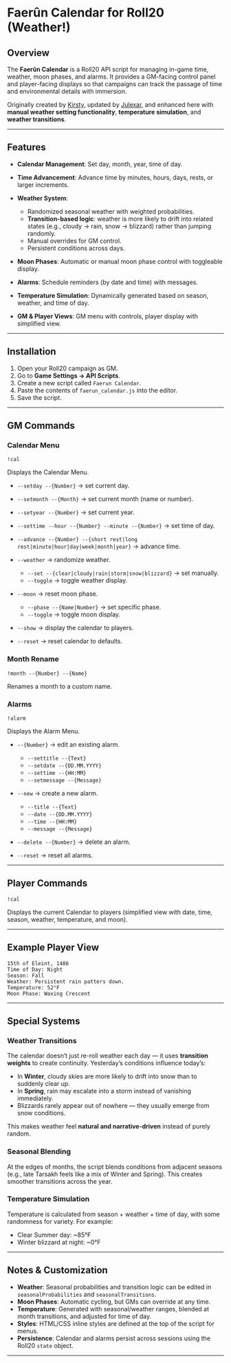 # Faerûn Calendar for Roll20 (Weather!)

## Overview

The **Faerûn Calendar** is a Roll20 API script for managing in-game time, weather, moon phases, and alarms. It provides a GM-facing control panel and player-facing displays so that campaigns can track the passage of time and environmental details with immersion.

Originally created by [Kirsty](https://app.roll20.net/users/1165285/kirsty), updated by [Julexar](https://app.roll20.net/users/9989180/julexar), and enhanced here with **manual weather setting functionality**, **temperature simulation**, and **weather transitions**.

---

## Features

* **Calendar Management**: Set day, month, year, time of day.
* **Time Advancement**: Advance time by minutes, hours, days, rests, or larger increments.
* **Weather System**:

  * Randomized seasonal weather with weighted probabilities.
  * **Transition-based logic**: weather is more likely to drift into related states (e.g., cloudy → rain, snow → blizzard) rather than jumping randomly.
  * Manual overrides for GM control.
  * Persistent conditions across days.
* **Moon Phases**: Automatic or manual moon phase control with toggleable display.
* **Alarms**: Schedule reminders (by date and time) with messages.
* **Temperature Simulation**: Dynamically generated based on season, weather, and time of day.
* **GM & Player Views**: GM menu with controls, player display with simplified view.

---

## Installation

1. Open your Roll20 campaign as GM.
2. Go to **Game Settings → API Scripts**.
3. Create a new script called `Faerun Calendar`.
4. Paste the contents of `faerun_calendar.js` into the editor.
5. Save the script.

---

## GM Commands

### Calendar Menu

```text
!cal
```

Displays the Calendar Menu.

* `--setday --{Number}` → set current day.
* `--setmonth --{Month}` → set current month (name or number).
* `--setyear --{Number}` → set current year.
* `--settime --hour --{Number} --minute --{Number}` → set time of day.
* `--advance --{Number} --{short rest|long rest|minute|hour|day|week|month|year}` → advance time.
* `--weather` → randomize weather.

  * `--set --{clear|cloudy|rain|storm|snow|blizzard}` → set manually.
  * `--toggle` → toggle weather display.
* `--moon` → reset moon phase.

  * `--phase --{Name|Number}` → set specific phase.
  * `--toggle` → toggle moon display.
* `--show` → display the calendar to players.
* `--reset` → reset calendar to defaults.

### Month Rename

```text
!month --{Number} --{Name}
```

Renames a month to a custom name.

### Alarms

```text
!alarm
```

Displays the Alarm Menu.

* `--{Number}` → edit an existing alarm.

  * `--settitle --{Text}`
  * `--setdate --{DD.MM.YYYY}`
  * `--settime --{HH:MM}`
  * `--setmessage --{Message}`
* `--new` → create a new alarm.

  * `--title --{Text}`
  * `--date --{DD.MM.YYYY}`
  * `--time --{HH:MM}`
  * `--message --{Message}`
* `--delete --{Number}` → delete an alarm.
* `--reset` → reset all alarms.

---

## Player Commands

```text
!cal
```

Displays the current Calendar to players (simplified view with date, time, season, weather, temperature, and moon).

---

## Example Player View

```
15th of Eleint, 1486
Time of Day: Night
Season: Fall
Weather: Persistent rain patters down.
Temperature: 52°F
Moon Phase: Waxing Crescent
```

---

## Special Systems

### Weather Transitions

The calendar doesn’t just re-roll weather each day — it uses **transition weights** to create continuity. Yesterday’s conditions influence today’s:

* In **Winter**, cloudy skies are more likely to drift into snow than to suddenly clear up.
* In **Spring**, rain may escalate into a storm instead of vanishing immediately.
* Blizzards rarely appear out of nowhere — they usually emerge from snow conditions.

This makes weather feel **natural and narrative-driven** instead of purely random.

### Seasonal Blending

At the edges of months, the script blends conditions from adjacent seasons (e.g., late Tarsakh feels like a mix of Winter and Spring). This creates smoother transitions across the year.

### Temperature Simulation

Temperature is calculated from season + weather + time of day, with some randomness for variety. For example:

* Clear Summer day: \~85°F
* Winter blizzard at night: \~0°F

---

## Notes & Customization

* **Weather**: Seasonal probabilities and transition logic can be edited in `seasonalProbabilities` and `seasonalTransitions`.
* **Moon Phases**: Automatic cycling, but GMs can override at any time.
* **Temperature**: Generated with seasonal/weather ranges, blended at month transitions, and adjusted for time of day.
* **Styles**: HTML/CSS inline styles are defined at the top of the script for menus.
* **Persistence**: Calendar and alarms persist across sessions using the Roll20 `state` object.

---
